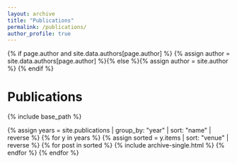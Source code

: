 ```yaml
---
layout: archive
title: "Publications"
permalink: /publications/
author_profile: true
---
```

{% if page.author and site.data.authors[page.author] %}
  {% assign author = site.data.authors[page.author] %}{% else %}{% assign author = site.author %}
{% endif %}

<h1 class="page__title"><a href="{{ author.googlescholar }}" title="Google Scholar" target="_blank"><i class="ai ai-google-scholar ai-lg"></i></a> Publications</h1>

{% include base_path %}

<table style="border: 0; border-collapse: separate; border-spacing: 0 25px;">
  {% assign years = site.publications | group_by: "year" | sort: "name" | reverse %}
  {% for y in years %}
    {% assign sorted = y.items | sort: "venue" | reverse %}
    {% for post in sorted %}
      {% include archive-single.html %}
    {% endfor %}
  {% endfor %}
</table>
